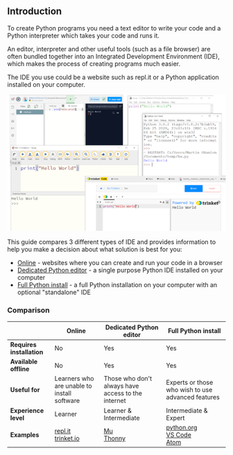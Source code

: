 ## Introduction

To create Python programs you need a text editor to write your code and a Python interpreter which takes your code and runs it.

An editor, interpreter and other useful tools (such as a file browser) are often bundled together into an Integrated Development Environment (IDE), which makes the process of creating programs much easier.

The IDE you use could be a website such as repl.it or a Python application installed on your computer.

![screenshot of the IDLE python editor](images/ide_montage.png)

This guide compares 3 different types of IDE and provides information to help you make a decision about what solution is best for you:

+ [Online](https://projects.raspberrypi.org/en/projects/python-install-options/1) - websites where you can create and run your code in a browser
+ [Dedicated Python editor](https://projects.raspberrypi.org/en/projects/python-install-options/2) - a single purpose Python IDE installed on your computer 
+ [Full Python install](https://projects.raspberrypi.org/en/projects/python-install-options/3) - a full Python installation on your computer with an optional "standalone" IDE

### Comparison

|   | Online | Dedicated Python editor | Full Python install |
| - | - | - | - |
| **Requires installation** | No | Yes | Yes |
| **Available offline** | No | Yes | Yes |
| **Useful for** | Learners who are unable to install software | Those who don't always have access to the internet | Experts or those who wish to use advanced features |
| **Experience level** | Learner| Learner & Intermediate | Intermediate & Expert |
| **Examples** | [repl.it](https://repl.it) <br /> [trinket.io](https://trinket.io) | [Mu](https://codewith.mu) <br /> [Thonny](https://thonny.org) | [python.org](https://python.org) <br /> [VS Code](https://code.visualstudio.com/)<br /> [Atom](https://atom.io/) |
